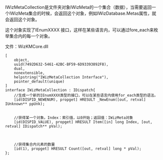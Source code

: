 IWizMetaCollection是文件夹对象IWizMeta的一个集合（数据），当需要返回一个IWizMeta集合的时候，会返回这个对象，例如IWizDatabase.Metas属性，就会返回这个对象。

这个对象实现了IEnumXXXX 接口，这样在某些语言内，可以通过fore_each来枚举集合内的每一个对象。

文件：WizKMCore.dll

```
[
    object,
    uuid(7492D632-5461-42BC-BF59-6D93393892F8),
    dual,
    nonextensible,
    helpstring("IWizMetaCollection Interface"),
    pointer_default(unique)
]
interface IWizMetaCollection : IDispatch{
    //生成一个新的IEnumXXXX类型的接口，可以在某些语言内使用for_each类型的语法。
    [id(DISPID_NEWENUM), propget] HRESULT _NewEnum([out, retval] IUnknown** ppUnk);


    //获得某一个对象。Index：索引值，以0开始；返回值：IWizMeta对象
    [id(DISPID_VALUE), propget] HRESULT Item([in] long Index, [out, retval] IDispatch** pVal);



    //获得集合内元素的数量
    [id(1), propget] HRESULT Count([out, retval] long * pVal);
};
```
